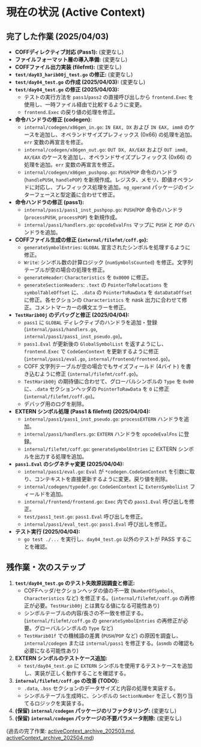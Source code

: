 # 現在の状況 (Active Context)

## 完了した作業 (2025/04/03)

- **COFFディレクティブ対応 (Pass1):** (変更なし)
- **ファイルフォーマット層の導入準備:** (変更なし)
- **COFFファイル出力実装 (filefmt):** (変更なし)
- **`test/day03_harib00j_test.go` の修正:** (変更なし)
- **`test/day04_test.go` の作成 (2025/04/03):** (変更なし)
- **`test/day04_test.go` の修正 (2025/04/03):**
    - テストの実行方法を `pass1`/`pass2` の直接呼び出しから `frontend.Exec` を使用し、一時ファイル経由で比較するように変更。
    - `frontend.Exec` の戻り値の処理を修正。
- **命令ハンドラの修正 (codegen):**
    - `internal/codegen/x86gen_in.go`: `IN EAX, DX` および `IN EAX, imm8` のケースを追加し、オペランドサイズプレフィックス (0x66) の処理を追加。`err` 変数の再宣言を修正。
    - `internal/codegen/x86gen_out.go`: `OUT DX, AX/EAX` および `OUT imm8, AX/EAX` のケースを追加し、オペランドサイズプレフィックス (0x66) の処理を追加。`err` 変数の再宣言を修正。
    - `internal/codegen/x86gen_pushpop.go`: `PUSH`/`POP` 命令のハンドラ (`handlePUSH`, `handlePOP`) を新規作成。レジスタ、メモリ、即値オペランドに対応し、プレフィックス処理を追加。`ng_operand` パッケージのインターフェースと型定義に合わせて修正。
- **命令ハンドラの修正 (pass1):**
    - `internal/pass1/pass1_inst_pushpop.go`: `PUSH`/`POP` 命令のハンドラ (`processPUSH`, `processPOP`) を新規作成。
    - `internal/pass1/handlers.go`: `opcodeEvalFns` マップに `PUSH` と `POP` のハンドラを追加。
- **COFFファイル生成の修正 (`internal/filefmt/coff.go`):**
    - `generateSymbolEntries`: `GLOBAL` 宣言されたシンボルを処理するように修正。
    - `Write`: シンボル数の計算ロジック (`numSymbolsCounted`) を修正。文字列テーブルが空の場合の処理を修正。
    - `generateHeader`: `Characteristics` を `0x0000` に修正。
    - `generateSectionHeaders`: `.text` の `PointerToRelocations` を `symbolTableOffset` に、`.data` の `PointerToRawData` を `dataDataOffset` に修正。各セクションの `Characteristics` を nask 出力に合わせて修正。コメントマーカーの構文エラーを修正。
- **`TestHarib00j` のデバッグと修正 (2025/04/04):**
    - `pass1` に `GLOBAL` ディレクティブのハンドラを追加・登録 (`internal/pass1/handlers.go`, `internal/pass1/pass1_inst_pseudo.go`)。
    - `pass1.Eval` が更新後の `GlobalSymbolList` を返すようにし、`frontend.Exec` で `CodeGenContext` を更新するように修正 (`internal/pass1/eval.go`, `internal/frontend/frontend.go`)。
    - COFF 文字列テーブルが空の場合でもサイズフィールド (4バイト) を書き込むように修正 (`internal/filefmt/coff.go`)。
    - `TestHarib00j` の期待値に合わせて、グローバルシンボルの `Type` を `0x00` に、`.data` セクションヘッダの `PointerToRawData` を `0` に修正 (`internal/filefmt/coff.go`)。
    - デバッグ用のログを削除。
- **EXTERN シンボル処理 (Pass1 & filefmt) (2025/04/04):**
    - `internal/pass1/pass1_inst_pseudo.go`: `processEXTERN` ハンドラを追加。
    - `internal/pass1/handlers.go`: `EXTERN` ハンドラを `opcodeEvalFns` に登録。
    - `internal/filefmt/coff.go`: `generateSymbolEntries` に EXTERN シンボルを出力する処理を追加。
- **`pass1.Eval` のシグネチャ変更 (2025/04/04):**
    - `internal/pass1/eval.go`: `Eval` が `*codegen.CodeGenContext` を引数に取り、コンテキストを直接更新するように変更。戻り値を削除。
    - `internal/codegen/typedef.go`: `CodeGenContext` に `ExternSymbolList` フィールドを追加。
    - `internal/frontend/frontend.go`: `Exec` 内での `pass1.Eval` 呼び出しを修正。
    - `test/pass1_test.go`: `pass1.Eval` 呼び出しを修正。
    - `internal/pass1/eval_test.go`: `pass1.Eval` 呼び出しを修正。
- **テスト実行 (2025/04/04):**
    - `go test ./...` を実行し、`day04_test.go` 以外のテストが PASS することを確認。

## 残作業・次のステップ

1.  **`test/day04_test.go` のテスト失敗原因調査と修正:**
    *   COFFヘッダ/セクションヘッダの値の不一致 (`NumberOfSymbols`, `Characteristics` など) を修正する。(`internal/filefmt/coff.go` の再修正が必要。`TestHarib00j` とは異なる値になる可能性あり)
    *   シンボルテーブルの内容/長さの不一致を修正する。(`internal/filefmt/coff.go` の `generateSymbolEntries` の再修正が必要。グローバルシンボルの `Type` など)
    *   `TestHarib01f` での機械語の差異 (`PUSH`/`POP` など) の原因を調査し、`internal/codegen` または `internal/pass1` を修正する。(`asmdb` の確認も必要になる可能性あり)
2.  **EXTERN シンボルのテストケース追加:**
    *   `test/day04_test.go` に `EXTERN` シンボルを使用するテストケースを追加し、実装が正しく動作することを確認する。
3.  **`internal/filefmt/coff.go` の改善 (TODO):**
    *   `.data`, `.bss` セクションのデータサイズと内容の処理を実装する。
    *   シンボルテーブル生成時に、シンボルの `SectionNumber` を正しく割り当てるロジックを実装する。
4.  **(保留) `internal/codegen` パッケージのリファクタリング:** (変更なし)
5.  **(保留) `internal/codegen` パッケージの不要パラメータ削除:** (変更なし)

(過去の完了作業: [activeContext_archive_202503.md](../archives/activeContext_archive_202503.md), [activeContext_archive_202504.md](../archives/activeContext_archive_202504.md))
